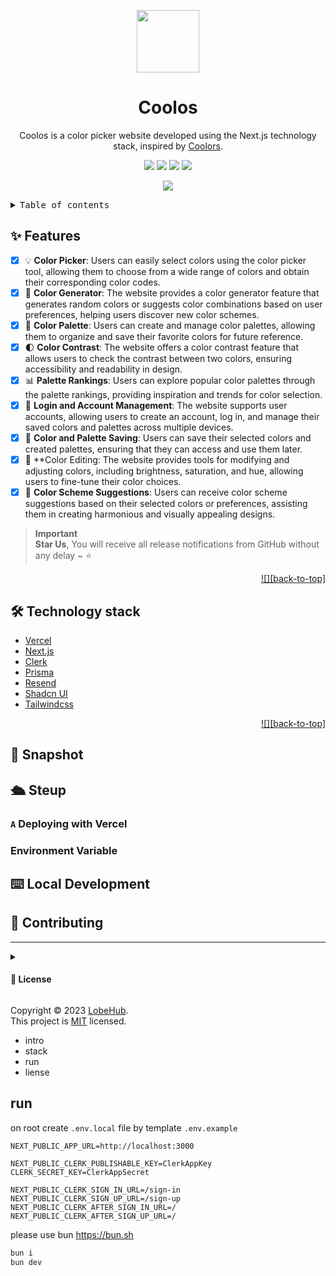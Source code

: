 <a name="readme-top"></a>

<div align="center">

<img height="100" src="https://user-images.githubusercontent.com/12692552/283310014-07f094f2-7662-4e32-a44a-9b2dd6117761.png">
<h1>Coolos</h1>

Coolos is a color picker website developed using the Next.js technology stack, inspired by [Coolors](https://coolors.co/).

[![][vercel-shield]][vercel-link]
[![][github-stars-shield]][github-stars-link]
[![][github-issues-shield]][github-issues-link]
[![][github-license-shield]][github-license-link]

![](https://user-images.githubusercontent.com/12692552/280527804-aa8ac288-5302-4371-b737-9a96f26a33bd.jpg)

</div>

<details>
<summary><kbd>Table of contents</kbd></summary>

#### TOC

- [✨ Features](#-features)
- [🛠️ Technology stack](#-technology-stack)
- [📸 Snapshot](#-snapshot)
- [🛳 Steup](#-self-hosting)
  - [`A` Deploying with Vercel](#a-deploying-with-vercel)
  - [Environment Variable](#environment-variable)
- [⌨️ Local Development](#️-local-development)
- [🤝 Contributing](#-contributing)

####

<br/>

</details>

## ✨ Features

- [x] 💡 **Color Picker**: Users can easily select colors using the color picker tool, allowing them to choose from a wide range of colors and obtain their corresponding color codes.
- [x] 🌈 **Color Generator**: The website provides a color generator feature that generates random colors or suggests color combinations based on user preferences, helping users discover new color schemes.
- [x] 🎨 **Color Palette**: Users can create and manage color palettes, allowing them to organize and save their favorite colors for future reference.
- [x] 🌓 **Color Contrast**: The website offers a color contrast feature that allows users to check the contrast between two colors, ensuring accessibility and readability in design.
- [x] 📊 **Palette Rankings**: Users can explore popular color palettes through the palette rankings, providing inspiration and trends for color selection.
- [x] 🔐 **Login and Account Management**: The website supports user accounts, allowing users to create an account, log in, and manage their saved colors and palettes across multiple devices.
- [x] 💾 **Color and Palette Saving**: Users can save their selected colors and created palettes, ensuring that they can access and use them later.
- [x] 🎨 \*\*Color Editing: The website provides tools for modifying and adjusting colors, including brightness, saturation, and hue, allowing users to fine-tune their color choices.
- [x] 🌈 **Color Scheme Suggestions**: Users can receive color scheme suggestions based on their selected colors or preferences, assisting them in creating harmonious and visually appealing designs.

> **Important**\
> **Star Us**, You will receive all release notifications from GitHub without any delay \~ ⭐️

<div align="right">

[![][back-to-top]](#readme-top)

</div>

## 🛠️ Technology stack

- [Vercel](https://vercel.com)
- [Next.js](https://nextjs.org)
- [Clerk](https://clerk.com)
- [Prisma](https://www.prisma.io)
- [Resend](https://resend.com)
- [Shadcn UI](https://ui.shadcn.com)
- [Tailwindcss](https://tailwindcss.com)

<div align="right">

[![][back-to-top]](#readme-top)

</div>

## 📸 Snapshot

## 🛳 Steup

### `A` Deploying with Vercel

### Environment Variable

## ⌨️ Local Development

## 🤝 Contributing

---

<details><summary><h4>📝 License</h4></summary>

[![][fossa-license-shield]][fossa-license-link]

</details>

Copyright © 2023 [LobeHub][profile-link]. <br />
This project is [MIT](./LICENSE) licensed.

- intro
- stack
- run
- liense

## run

on root create `.env.local` file by template `.env.example`

```env
NEXT_PUBLIC_APP_URL=http://localhost:3000

NEXT_PUBLIC_CLERK_PUBLISHABLE_KEY=ClerkAppKey
CLERK_SECRET_KEY=ClerkAppSecret

NEXT_PUBLIC_CLERK_SIGN_IN_URL=/sign-in
NEXT_PUBLIC_CLERK_SIGN_UP_URL=/sign-up
NEXT_PUBLIC_CLERK_AFTER_SIGN_IN_URL=/
NEXT_PUBLIC_CLERK_AFTER_SIGN_UP_URL=/
```

please use bun <https://bun.sh>

```bash
bun i
bun dev
```

<!-- LINK GROUP -->

[fossa-license-link]: https://app.fossa.com/projects/git%2Bgithub.com%2Fhehehai%2coolos
[profile-link]: https://github.com/hehehai/coolos
[github-stars-link]: https://github.com/hehehai/coolos/network/stargazers
[github-stars-shield]: https://img.shields.io/github/stars/hehehai/coolos?color=ffcb47&labelColor=black&style=flat-square
[github-issues-link]: https://github.com/hehehai/coolos/issues
[github-issues-shield]: https://img.shields.io/github/issues/hehehai/coolos?color=ff80eb&labelColor=black&style=flat-square
[github-license-link]: https://github.com/hehehai/coolos/blob/main/LICENSE
[github-license-shield]: https://img.shields.io/github/license/hehehai/coolos?color=white&labelColor=black&style=flat-square
[vercel-link]: https://coolos.vercel.app
[vercel-shield]: https://img.shields.io/website?down_message=offline&label=vercel&labelColor=black&logo=vercel&style=flat-square&up_message=online&url=https%3A%2F%2Fcoolos.vercel.app
